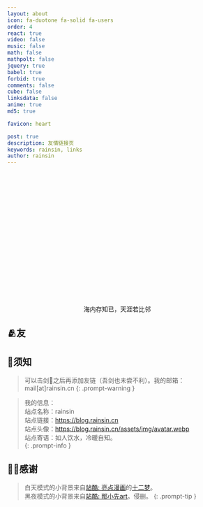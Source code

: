 ```yaml
---
layout: about
icon: fa-duotone fa-solid fa-users
order: 4
react: true
video: false
music: false
math: false
mathpolt: false
jquery: true
babel: true
forbid: true
comments: false
cube: false
linksdata: false
anime: true
md5: true

favicon: heart

post: true
description: 友情链接页
keywords: rainsin, links
author: rainsin
---
```


<link rel="stylesheet" href="/assets/links/links-min.css"/>

<main id="shrink-card">
  <div class="c-glitch" style="border-radius: 12px;;aspect-ratio: 1 / .6;background-image: url('https://file.rainsin.cn/d/blog/img/friend/friend.png'),url('https://rainsinpan.hk.cpolar.io/d/blog/img/friend/friend.png');">
    <div class="c-glitch__img" style="background-image: url('https://file.rainsin.cn/d/blog/img/friend/friend.png'),url('https://rainsinpan.hk.cpolar.io/d/blog/img/friend/friend.png');"></div>
    <div class="c-glitch__img" style="background-image: url('https://file.rainsin.cn/d/blog/img/friend/friend.png'),url('https://rainsinpan.hk.cpolar.io/d/blog/img/friend/friend.png');"></div>
    <div class="c-glitch__img" style="background-image: url('https://file.rainsin.cn/d/blog/img/friend/friend.png'),url('https://rainsinpan.hk.cpolar.io/d/blog/img/friend/friend.png');"></div>
    <div class="c-glitch__img" style="background-image: url('https://file.rainsin.cn/d/blog/img/friend/friend.png'),url('https://rainsinpan.hk.cpolar.io/d/blog/img/friend/friend.png');"></div>
    <div class="c-glitch__img" style="background-image: url('https://file.rainsin.cn/d/blog/img/friend/friend.png'),url('https://rainsinpan.hk.cpolar.io/d/blog/img/friend/friend.png');"></div>
  </div>
  <div style="text-align: center;color: var(--text-color);">
    海内存知已，天涯若比邻
  </div>
</main>

## 🫂友

<div id="links-box"></div>


## 📌须知

> 可以击剑🤺之后再添加友链（吾剑也未尝不利）。我的邮箱：mail[at]rainsin.cn
{: .prompt-warning }

> 我的信息：<br>
> 站点名称：rainsin<br>
> 站点链接：https://blog.rainsin.cn<br>
> 站点头像：https://blog.rainsin.cn/assets/img/avatar.webp<br>
> 站点寄语：如人饮水，冷暖自知。<br>
{: .prompt-info }

## 🫶🏻感谢

> 白天模式的小背景来自[站酷: 亮点漫画](https://abenben.zcool.com.cn/)的[十二梦](https://www.zcool.com.cn/work/ZNjA0MDg3Ng==.html)。<br/>
> 黑夜模式的小背景来自[站酷: 那小先art](https://www.zcool.com.cn/u/18496248)。侵删。
{: .prompt-tip }

<script type="text/babel"  data-type="module" src="/assets/links/links.js"></script>